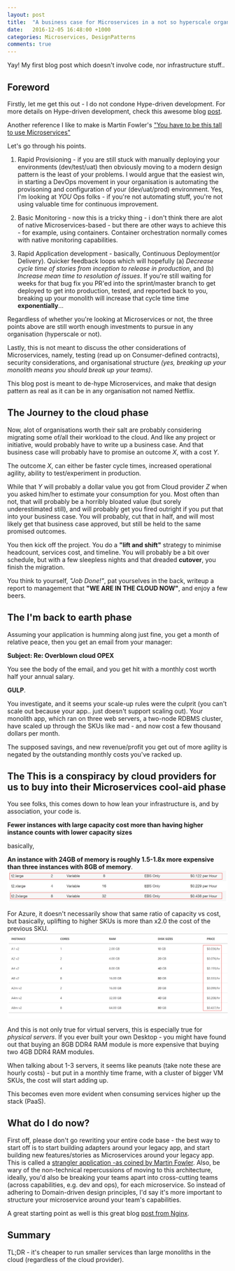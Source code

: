 ```yaml
---
layout: post
title:  "A business case for Microservices in a not so hyperscale organization"
date:   2016-12-05 16:48:00 +1000
categories: Microservices, DesignPatterns
comments: true
---
```


Yay! My first blog post which doesn't involve code, nor infrastructure stuff..

Foreword
---------------------
Firstly, let me get this out - I do not condone Hype-driven development. For more details on Hype-driven development, check this awesome blog [post](https://blog.daftcode.pl/hype-driven-development-3469fc2e9b22?gi=441af6f2a370).

Another reference I like to make is Martin Fowler's ["You have to be this tall to use Microservices"](http://martinfowler.com/bliki/MicroservicePrerequisites.html)

Let's go through his points.

1. Rapid Provisioning - if you are still stuck with manually deploying your environments (dev/test/uat) then obviously moving to a modern design pattern is the least of your problems. 
I would argue that the easiest win, in starting a DevOps movement in your organisation is automating the provisoning and configuration of your (dev/uat/prod) environment.
Yes, I'm looking at *YOU* Ops folks - if you're not automating stuff, you're not using valuable time for continuous improvement.

2. Basic Monitoring - now this is a tricky thing - i don't think there are alot of native Microservices-based - but there are other ways to achieve this - for example, using containers. 
Container orchestration normally comes with native monitoring capabilities.

3. Rapid Application development - basically, Continuous Deployment(or Delivery). Quicker feedback loops which will
hopefully (a) *Decrease cycle time of stories from inception to release in production*, and (b) *Increase mean time to resolution of issues*.
If you're still waiting for weeks for that bug fix you PR'ed into the sprint/master branch to get deployed to get into production, tested, and reported back to you, 
breaking up your monolith will increase that cycle time time **exponentially**...

Regardless of whether you're looking at Microservices or not, the three points above are still worth enough investments to pursue in any organisation (hyperscale or not).

Lastly, this is not meant to discuss the other considerations of Microservices, namely, testing (read up on Consumer-defined contracts), 
security considerations, and organisational structure *(yes, breaking up your monolith means you should break up your teams)*.

This blog post is meant to de-hype Microservices, and make that design pattern as real as it can be in any organisation not named Netflix.


The **Journey to the cloud** phase
---------------------
Now, alot of organisations worth their salt are probably considering migrating some of/all their workload to the cloud. And like any project or initiative, would probably have to write up a business case.
And that business case will probably have to promise an outcome *X*, with a cost *Y*.

The outcome *X*, can either be faster cycle times, increased operational agility, ability to test/experiment in production.

While that *Y* will probably a dollar value you got from Cloud provider *Z* when you asked him/her to estimate your consumption for you.
Most often than not, that will probably be a horribly bloated value (but sorely underestimated still), and will probably get you fired outright if you put that into your business case.
You will probably, cut that in half, and will most likely get that business case approved, but still be held to the same promised outcomes.

You then kick off the project. You do a **"lift and shift"** strategy to minimise headcount, services cost, and timeline.
You will probably be a bit over schedule, but with a few sleepless nights and that dreaded **cutover**, you finish the migration.

You think to yourself, *"Job Done!"*, pat yourselves in the back, writeup a report to management that **"WE ARE IN THE CLOUD NOW"**, and enjoy a few beers.


The **I'm back to earth** phase
---------------------
Assuming your application is humming along just fine, you get a month of relative peace, then you get an email from your manager:

**Subject: Re: Overblown cloud OPEX**

You see the body of the email, and you get hit with a monthly cost worth half your annual salary.

**GULP**. 

You investigate, and it seems your scale-up rules were the culprit (you can't scale out because your app.. just doesn't support scaling out). 
Your monolith app, which ran on three web servers, a two-node RDBMS cluster, have scaled up through the SKUs like mad - and now cost a few thousand dollars per month.

The supposed savings, and new revenue/profit you get out of more agility is negated by the outstanding monthly costs you've racked up.



The **This is a conspiracy by cloud providers for us to buy into their Microservices cool-aid** phase
---------------------
You see folks, this comes down to how lean your infrastructure is, and by association, your code is.

**Fewer instances with large capacity cost more than having higher instance counts with lower capacity sizes**

basically,

**An instance  with 24GB of memory is roughly 1.5-1.8x more expensive than three instances with 8GB of memory**.
![VMSizeAWS](/assets/vmsize0.png)

For Azure, it doesn't necessarily show that same ratio of capacity vs cost, but basically, uplifting to higher SKUs is more than x2.0 the cost of the previous SKU.
![VMSizeAz](/assets/vmsize1.png)


And this is not only true for virtual servers, this is especially true for *physical servers*. 
If you ever built your own Desktop - you might have found out that buying an 8GB DDR4 RAM module is more expensive that buying two 4GB DDR4 RAM modules.

When talking about 1-3 servers, it seems like peanuts (take note these are hourly costs) - but put in a monthly time frame, with a cluster of bigger VM SKUs, the cost will start adding up.

This becomes even more evident when consuming services higher up the stack (PaaS).

What do I do now?
---------------------

First off, please don't go rewriting your entire code base - the best way to start off is to start building adapters around your legacy app, and start building new features/stories as Microservices around your legacy app.
This is called a [strangler application -as coined by Martin Fowler](https://www.martinfowler.com/bliki/StranglerApplication.html).
Also, be wary of the non-technical repercussions of moving to this architecture, ideally, you'd also be breaking your teams apart into cross-cutting teams (across capabilities, e.g. dev and ops), for each microservice.
So instead of adhering to Domain-driven design principles, I'd say it's more important to structure your microservice around your team's capabilities.

A great starting point as well is this great blog [post from Nginx](https://www.nginx.com/blog/refactoring-a-monolith-into-microservices/?utm_source=building-microservices-using-an-api-gateway&utm_medium=blog&utm_campaign=Microservices).


Summary
---------------------

TL;DR - it's cheaper to run smaller services than large monoliths in the cloud (regardless of the cloud provider).